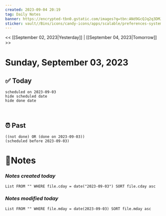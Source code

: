 ```yaml
---
created: 2023-09-04 20:19
tag: Daily Notes
banner: https://encrypted-tbn0.gstatic.com/images?q=tbn:ANd9GcQJq2q3DMJYoMnyygnbhIHdSc5OYDFP4QOoHQ&usqp=CAU
sticker: vault//Bins/icons/candy-icons/apps/scalable/preferences-system-time.svg
---
```

<< [[September 02, 2023|Yesterday]] | [[September 04, 2023|Tomorrow]] >>

# Sunday, September 03, 2023

## ✅ Today

```tasks
scheduled on 2023-09-03
hide scheduled date
hide done date
```
​
## ⏰ Past

```tasks
((not done) OR (done on 2023-09-03))
(scheduled before 2023-09-03)
```


# 📝Notes
### *Notes created today*
```dataview
List FROM "" WHERE file.cday = date("2023-09-03") SORT file.cday asc
```


### *Notes modified today*
```dataview
List FROM "" WHERE file.mday = date(2023-09-03) SORT file.mday asc
```